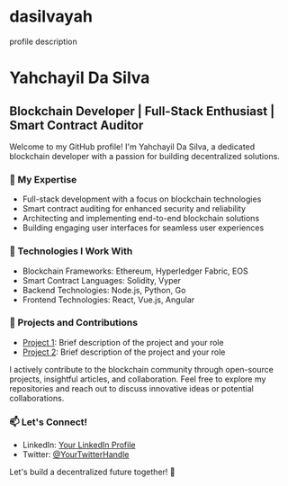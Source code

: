 # dasilvayah
 profile description
# Yahchayil Da Silva

## Blockchain Developer | Full-Stack Enthusiast | Smart Contract Auditor

Welcome to my GitHub profile! I'm Yahchayil Da Silva, a dedicated blockchain developer with a passion for building decentralized solutions.

### 🔭 My Expertise

- Full-stack development with a focus on blockchain technologies
- Smart contract auditing for enhanced security and reliability
- Architecting and implementing end-to-end blockchain solutions
- Building engaging user interfaces for seamless user experiences

### 🌱 Technologies I Work With

- Blockchain Frameworks: Ethereum, Hyperledger Fabric, EOS
- Smart Contract Languages: Solidity, Vyper
- Backend Technologies: Node.js, Python, Go
- Frontend Technologies: React, Vue.js, Angular

### 🚀 Projects and Contributions

- [Project 1](link): Brief description of the project and your role
- [Project 2](link): Brief description of the project and your role

I actively contribute to the blockchain community through open-source projects, insightful articles, and collaboration. Feel free to explore my repositories and reach out to discuss innovative ideas or potential collaborations.

### 📫 Let's Connect!

- LinkedIn: [Your LinkedIn Profile](link)
- Twitter: [@YourTwitterHandle](https://twitter.com/YourTwitterHandle)

Let's build a decentralized future together! 🌟
